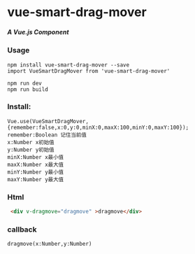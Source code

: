 # vue-smart-drag-mover
##### A Vue.js Component
### Usage
```
npm install vue-smart-drag-mover --save
import VueSmartDragMover from 'vue-smart-drag-mover'
```
```
npm run dev
npm run build
```


### Install:
```
Vue.use(VueSmartDragMover,{remember:false,x:0,y:0,minX:0,maxX:100,minY:0,maxY:100});
remember:Boolean 记住当前值
x:Number x初始值
y:Number y初始值
minX:Number x最小值
maxX:Number x最大值
minY:Number y最小值
maxY:Number y最大值
```
### Html
```html
 <div v-dragmove="dragmove" >dragmove</div>

```
### callback
```
dragmove(x:Number,y:Number)
```

